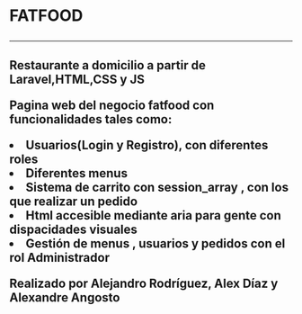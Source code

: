 <h1>FATFOOD
<hr> 
<h2>Restaurante a domicilio a partir de Laravel,HTML,CSS y JS
<p>Pagina web del negocio fatfood con funcionalidades tales como:
<li>Usuarios(Login y Registro), con diferentes roles
<li>Diferentes menus 
<li>Sistema de carrito con session_array , con los que realizar un pedido
<li>Html accesible mediante aria para gente con dispacidades visuales
<li>Gestión de menus , usuarios y pedidos con el rol Administrador
<p>Realizado por Alejandro Rodríguez, Alex Díaz y Alexandre Angosto
